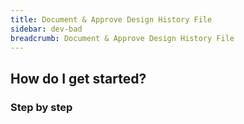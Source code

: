 ```yaml
---
title: Document & Approve Design History File
sidebar: dev-bad
breadcrumb: Document & Approve Design History File
---
```


## <background>

## How do I get started?

### Step by step
